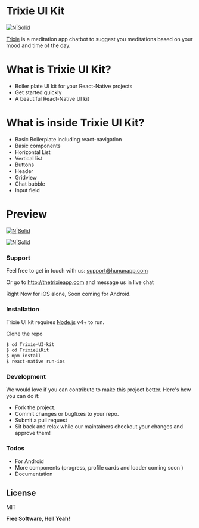 # Trixie UI Kit

[![N|Solid](http://thetrixieapp.com/img/hunun-logo-text.png)](http://thetrixieapp.com)

[Trixie](http://thetrixieapp.com) is a meditation app chatbot to suggest you meditations based on your mood and time of the day.

# What is Trixie UI Kit?

  - Boiler plate UI kit for your React-Native projects
  - Get started quickly
  - A beautiful React-Native UI kit

# What is inside Trixie UI Kit?

  - Basic Boilerplate including react-navigation
  - Basic components 
  - Horizontal List
  - Vertical list
  - Buttons
  - Header
  - Gridview
  - Chat bubble
  - Input field
  
 # Preview
[![N|Solid](https://s3-us-west-2.amazonaws.com/trixie-public/screen.png)](http://thetrixieapp.com)

[![N|Solid](https://s3-us-west-2.amazonaws.com/trixie-public/trixie-screen-2.png)](http://thetrixieapp.com)


### Support

Feel free to get in touch with us: support@hununapp.com

Or go to http://thetrixieapp.com and message us in live chat

Right Now for iOS alone, Soon coming for Android.

### Installation

Trixie UI kit requires [Node.js](https://nodejs.org/) v4+ to run.

Clone the repo

```sh
$ cd Trixie-UI-kit
$ cd TrixieUiKit
$ npm install
$ react-native run-ios
```

### Development

We would love if you can contribute to make this project better. Here's how you can do it:

 - Fork the project.
 - Commit changes or bugfixes to your repo.
 - Submit a pull request
 - Sit back and relax while our maintainers checkout your changes and approve them!


### Todos

 - For Android
 - More components (progress, profile cards and loader coming soon )
 - Documentation

License
----

MIT


**Free Software, Hell Yeah!**
